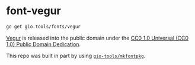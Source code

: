 # font-vegur

```sh
go get gio.tools/fonts/vegur
```

[Vegur](https://dotcolon.net/font/vegur/) is released into the public domain under the
[CC0 1.0 Universal (CC0 1.0) Public Domain
Dedication](https://creativecommons.org/publicdomain/zero/1.0/deed.en).

This repo was built in part by using [`gio-tools/mkfontpkg`](https://github.com/gio-tools/mkfontpkg).
